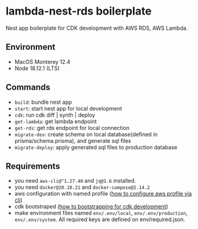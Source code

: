 # lambda-nest-rds boilerplate

Nest app boilerplate for CDK development with AWS RDS, AWS Lambda.

## Environment

- MacOS Monterey 12.4
- Node 18.12.1 (LTS)

## Commands

- `build`: bundle nest app
- `start`: start nest app for local development
- `cdk`: run cdk diff | synth | deploy
- `get-lambda`: get lambda endpoint
- `get-rds`: get rds endpoint for local connection
- `migrate-dev`: create schema on local database(defined in prisma/schema.prisma), and generate sql files
- `migrate-deploy`: apply generated sql files to production database

## Requirements

- you need `aws-cli@^1.27.40` and `jq@1.6` installed.
- you need `docker@20.10.21` and `docker-compose@2.14.2`
- aws configuration with named profile ([how to configure aws profile via cli](https://docs.aws.amazon.com/ko_kr/cli/latest/userguide/cli-configure-profiles.html))
- cdk bootstraped ([how to bootstrapping for cdk development](https://docs.aws.amazon.com/ko_kr/cdk/v2/guide/bootstrapping.html))
- make environment files named `env/.env/local`, `env/.env/production`, `env/.env/system`. All required keys are defined on env/required.json.
